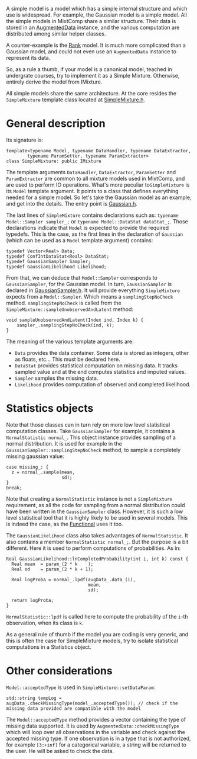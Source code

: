 A simple model is a model which has a simple internal structure and which use is widespread. For example, the Gaussian model is a simple model. All the simple models in MixtComp share a similar structure. Their data is stored in an [AugmentedData](MixtComp/src/lib/Data/AugmentedData.h) instance, and the various computation are distributed among similar helper classes.

A counter-example is the [Rank](MixtComp/src/lib/Mixture/Rank/RankMixture.h) model. It is much more complicated than a Gaussian model, and could not even use an `AugmentedData` instance to represent its data.

So, as a rule a thumb, if your model is a canonical model, teached in undergrate courses, try to implement it as a Simple Mixture. Otherwise, entirely derive the model from IMixture.

All simple models share the same architecture. At the core resides the `SimpleMixture` template class located at [SimpleMixture.h](MixtComp/src/lib/Mixture/Simple/SimpleMixture.h).

# General description

Its signature is:

```
template<typename Model, typename DataHandler, typename DataExtractor,
		typename ParamSetter, typename ParamExtractor>
class SimpleMixture: public IMixture
```

The template arguments `DataHandler`, `DataExtractor`, `ParamSetter` and `ParamExtractor` are common to all mixture models used in MixtComp, and are used to perform IO operations. What's more peculiar to`SimpleMixture` is its `Model` template argument. It points to a class that defines everything needed for a simple model. So let's take the Gaussian model as an example, and get into the details. The entry point is [Gaussian.h](MixtComp/src/lib/Mixture/Simple/Gaussian/Gaussian.h).

The last lines of `SimpleMixture` contains declarations such as: `typename Model::Sampler sampler_;` or `typename Model::DataStat dataStat_;`. Those declarations indicate that `Model` is expected to provide the required typedefs. This is the case, as the first lines in the declaration of `Gaussian` (which can be used as a `Model` template argument) contains:

```
typedef Vector<Real> Data;
typedef ConfIntDataStat<Real> DataStat;
typedef GaussianSampler Sampler;
typedef GaussianLikelihood Likelihood;
```

From that, we can deduce that `Model::Sampler` corresponds to `GaussianSampler`, for the Gaussian model. In turn, `GaussianSampler` is declared in [GaussianSampler.h](MixtComp/src/lib/Mixture/Simple/Gaussian/GaussianSampler.h). It will provide everything `SimpleMixture` expects from a `Model::Sampler`. Which means a `samplingStepNoCheck` method. `samplingStepNoCheck` is called from the `SimpleMixture::sampleUnobservedAndLatent` method:

```
void sampleUnobservedAndLatent(Index ind, Index k) {
    sampler_.samplingStepNoCheck(ind, k);
}
```

The meaning of the various template arguments are:
- `Data` provides the data container. Some data is stored as integers, other as floats, etc... This must be declared here.
- `DataStat` provides statistical computation on missing data. It tracks sampled value and at the end computes statistics and imputed values.
- `Sampler` samples the missing data.
- `Likelihood` provides computation of observed and completed likelihood.

# Statistics objects

Note that those classes can in turn rely on more low level statistical computation classes. Take `GaussianSampler` for example, it contains a `NormalStatistic normal_`. This object instance provides sampling of a normal distribution. It is used for example in the `GaussianSampler::samplingStepNoCheck` method, to sample a completely missing gaussian value:

```
case missing_: {
  z = normal_.sample(mean,
                     sd);
}
break;
```

Note that creating a `NormalStatistic` instance is not a `SimpleMixture` requirement, as all the code for sampling from a normal distribution could have been written in the `GaussianSampler` class. However, it is such a low level statistical tool that it is highly likely to be used in several models. This is indeed the case, as the [Functional](MixtComp/src/lib/Mixture/Functional) uses it too.

The `GaussianLikelihood` class also takes advantages of `NormalStatistic`. It also contains a member `NormalStatistic normal_;`. But the purpose is a bit different. Here it is used to perform computations of probabilities. As in:

```
Real GaussianLikelihood::lnCompletedProbability(int i, int k) const {
  Real mean  = param_(2 * k    );
  Real sd    = param_(2 * k + 1);

  Real logProba = normal_.lpdf(augData_.data_(i),
                               mean,
                               sd);

  return logProba;
}
```

`NormalStatistic::lpdf` is called here to compute the probability of the `i`-th observation, when its class is `k`.

As a general rule of thumb if the model you are coding is very generic, and this is often the case for SimpleMixture models, try to isolate statistical computations in a Statistics object.

# Other considerations

`Model::acceptedType` is used in `SimpleMixture::setDataParam`:

```
std::string tempLog = augData_.checkMissingType(model_.acceptedType()); // check if the missing data provided are compatible with the model
```

The `Model::acceptedType` method provides a vector containing the type of missing data supported. It is used by `AugmentedData::checkMissingType` which will loop over all observations in the variable and check against the accepted missing type. If one observation is in a type that is not authorized, for example `[3:+inf]` for a categorical variable, a string will be returned to the user. He will be asked to check the data.
